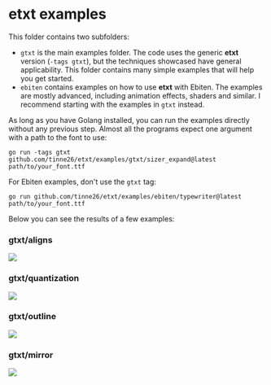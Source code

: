 # etxt examples
This folder contains two subfolders:
- `gtxt` is the main examples folder. The code uses the generic **etxt** version (`-tags gtxt`), but the techniques showcased have general applicability. This folder contains many simple examples that will help you get started.
- `ebiten` contains examples on how to use **etxt** with Ebiten. The examples are mostly advanced, including animation effects, shaders and similar. I recommend starting with the examples in `gtxt` instead.

As long as you have Golang installed, you can run the examples directly without any previous step. Almost all the programs expect one argument with a path to the font to use:
```
go run -tags gtxt github.com/tinne26/etxt/examples/gtxt/sizer_expand@latest path/to/your_font.ttf
```

For Ebiten examples, don't use the `gtxt` tag:
```
go run github.com/tinne26/etxt/examples/ebiten/typewriter@latest path/to/your_font.ttf
```

Below you can see the results of a few examples:

### gtxt/aligns
![](https://github.com/tinne26/etxt/blob/main/docs/img/gtxt_aligns.png?raw=true)

### gtxt/quantization
![](https://github.com/tinne26/etxt/blob/main/docs/img/gtxt_quantization.png?raw=true)

### gtxt/outline
![](https://github.com/tinne26/etxt/blob/main/docs/img/gtxt_outline.png?raw=true)

### gtxt/mirror
![](https://github.com/tinne26/etxt/blob/main/docs/img/gtxt_mirror.png?raw=true)

